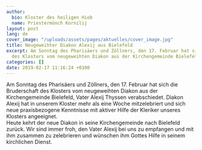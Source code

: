 ```yaml
---
author:
  bio: Kloster des heiligen Hiob
  name: Priestermönch Kornilij
layout: post
lang: de
cover_image: "/uploads/assets/pages/aktuelles/cover_image.jpg"
title: Neugeweihter Diakon Alexij aus Bielefeld
excerpt: Am Sonntag des Pharisäers und Zöllners, den 17. Februar hat sich die Bruderschaft
  des Klosters vom neugeweihten Diakon aus der Kirchengemeinde Bielefeld...
categories: []
date: 2019-02-17 11:16:24 +0100
---
```

Am Sonntag des Pharisäers und Zöllners, den 17. Februar hat sich die Bruderschaft des Klosters vom neugeweihten Diakon aus der Kirchengemeinde Bielefeld, Vater Alexij Thyssen verabschiedet. Diakon Alexij hat in unserem Kloster mehr als eine Woche mitzelebriert und sich neue praxisbezogene Kenntnisse mit aktiver Hilfe der Kleriker unseres Klosters angeeignet.   
Heute kehrt der neue Diakon in seine Kirchengemeinde nach Bielefeld zurück. Wir sind immer froh, den Vater Alexij bei uns zu empfangen und mit ihm zusammen zu zelebrieren und wünschen ihm Gottes Hilfe in seinem kirchlichen Dienst.
